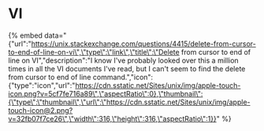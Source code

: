 # VI

{% embed data="{\"url\":\"https://unix.stackexchange.com/questions/4415/delete-from-cursor-to-end-of-line-on-vi\",\"type\":\"link\",\"title\":\"Delete from cursor to end of line on VI\",\"description\":\"I know I\'ve probably looked over this a million times in all the VI documents I\'ve read, but I can\'t seem to find the delete from cursor to end of line command.\",\"icon\":{\"type\":\"icon\",\"url\":\"https://cdn.sstatic.net/Sites/unix/img/apple-touch-icon.png?v=5cf7fe716a89\",\"aspectRatio\":0},\"thumbnail\":{\"type\":\"thumbnail\",\"url\":\"https://cdn.sstatic.net/Sites/unix/img/apple-touch-icon@2.png?v=32fb07f7ce26\",\"width\":316,\"height\":316,\"aspectRatio\":1}}" %}

